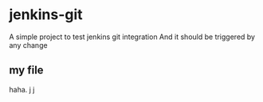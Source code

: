 # jenkins-git

A simple project to test jenkins git integration
And it should be triggered by any change
## my file
haha. j j
